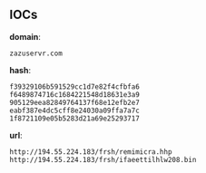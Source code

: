 
## IOCs

__domain__:

```text
zazuservr.com
```
__hash__:

```text
f39329106b591529cc1d7e82f4cfbfa6
f6489874716c1684221548d18631e3a9
905129eea82849764137f68e12efb2e7
eabf387e4dc5cff8e24030a09ffa7a7c
1f8721109e05b5283d21a69e25293717
```
__url__:

```text
http://194.55.224.183/frsh/remimicra.hhp
http://194.55.224.183/frsh/ifaeettilhlw208.bin
```